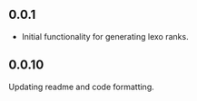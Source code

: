 ## 0.0.1
* Initial functionality for generating lexo ranks.

## 0.0.10
Updating readme and code formatting.

